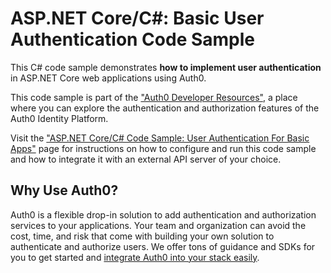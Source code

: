 # ASP.NET Core/C#: Basic User Authentication Code Sample

This C# code sample demonstrates **how to implement user authentication** in ASP.NET Core web applications using Auth0.

This code sample is part of the ["Auth0 Developer Resources"](https://developer.auth0.com/resources), a place where you can explore the authentication and authorization features of the Auth0 Identity Platform.

Visit the ["ASP.NET Core/C# Code Sample: User Authentication For Basic Apps"](https://developer.auth0.com/resources/code-samples/web-app/aspnet-core/basic-authentication) page for instructions on how to configure and run this code sample and how to integrate it with an external API server of your choice.

## Why Use Auth0?

Auth0 is a flexible drop-in solution to add authentication and authorization services to your applications. Your team and organization can avoid the cost, time, and risk that come with building your own solution to authenticate and authorize users. We offer tons of guidance and SDKs for you to get started and [integrate Auth0 into your stack easily](https://developer.auth0.com/resources/code-samples/full-stack).

